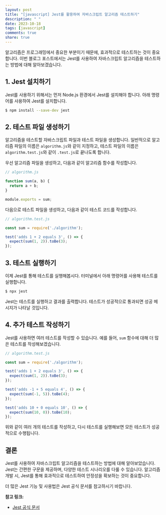 ```yaml
---
layout: post
title: "[javascript] Jest를 활용하여 자바스크립트 알고리즘 테스트하기"
description: " "
date: 2023-10-18
tags: [javascript]
comments: true
share: true
---
```


알고리즘은 프로그래밍에서 중요한 부분이기 때문에, 효과적으로 테스트하는 것이 중요합니다. 이번 블로그 포스트에서는 Jest를 사용하여 자바스크립트 알고리즘을 테스트하는 방법에 대해 알아보겠습니다.

## 1. Jest 설치하기
Jest를 사용하기 위해서는 먼저 Node.js 환경에서 Jest를 설치해야 합니다. 아래 명령어를 사용하여 Jest를 설치합니다.

```bash
$ npm install --save-dev jest
```

## 2. 테스트 파일 생성하기
알고리즘을 테스트할 자바스크립트 파일과 테스트 파일을 생성합니다. 일반적으로 알고리즘 파일의 이름은 `algorithm.js`와 같이 지정하고, 테스트 파일의 이름은 `algorithm.test.js`와 같이 `.test.js`로 끝나도록 합니다.

우선 알고리즘 파일을 생성하고, 다음과 같이 알고리즘 함수를 작성합니다.

```javascript
// algorithm.js

function sum(a, b) {
  return a + b;
}

module.exports = sum;
```

다음으로 테스트 파일을 생성하고, 다음과 같이 테스트 코드를 작성합니다.

```javascript
// algorithm.test.js

const sum = require('./algorithm');

test('adds 1 + 2 equals 3', () => {
  expect(sum(1, 2)).toBe(3);
});
```

## 3. 테스트 실행하기
이제 Jest를 통해 테스트를 실행해봅시다. 터미널에서 아래 명령어를 사용해 테스트를 실행합니다.

```bash
$ npx jest
```

Jest는 테스트를 실행하고 결과를 출력합니다. 테스트가 성공적으로 통과되면 성공 메시지가 나타날 것입니다.

## 4. 추가 테스트 작성하기
Jest를 사용하면 여러 테스트를 작성할 수 있습니다. 예를 들어, `sum` 함수에 대해 더 많은 테스트를 작성해보겠습니다.

```javascript
// algorithm.test.js

const sum = require('./algorithm');

test('adds 1 + 2 equals 3', () => {
  expect(sum(1, 2)).toBe(3);
});

test('adds -1 + 5 equals 4', () => {
  expect(sum(-1, 5)).toBe(4);
});

test('adds 10 + 0 equals 10', () => {
  expect(sum(10, 0)).toBe(10);
});
```

위와 같이 여러 개의 테스트를 작성하고, 다시 테스트를 실행해보면 모든 테스트가 성공적으로 수행됩니다.

## 결론
Jest를 사용하여 자바스크립트 알고리즘을 테스트하는 방법에 대해 알아보았습니다. Jest는 간편한 구문을 제공하며, 다양한 테스트 시나리오를 다룰 수 있습니다. 알고리즘 개발 시, Jest를 통해 효과적으로 테스트하여 안정성을 확보하는 것이 중요합니다. 

더 많은 Jest 기능 및 사용법은 Jest 공식 문서를 참고하시기 바랍니다.

**참고 링크:**
- [Jest 공식 문서](https://jestjs.io/)